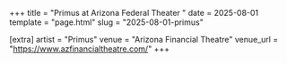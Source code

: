 +++
title = "Primus at Arizona Federal Theater "
date = 2025-08-01
template = "page.html"
slug = "2025-08-01-primus"

[extra]
artist = "Primus"
venue = "Arizona Financial Theatre"
venue_url = "https://www.azfinancialtheatre.com/"
+++
